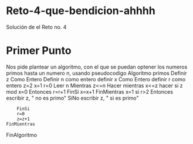# Reto-4-que-bendicion-ahhhh
Solución de el Reto no. 4
# Primer Punto
Nos pide plantear un algoritmo, con el que se puedan optener los numeros primos hasta un numero n, usando pseudocodigo
Algoritmo primos
	Definir z Como Entero
	Definir n como entero 
	definir x Como Entero
	definir r como entero 
	z=2
	x=1
	r=0
	Leer n
	Mientras z<=n Hacer
		mientras x<=z hacer	
			si z mod x=0 Entonces
				r=r+1
			FinSi
			x=x+1
		FinMientras
		x=1
		si r>2 Entonces
			escribir z, " no es primo"
		SiNo
			escribir z, " si es primo"
			
		FinSi
		r=0
		z=z+1
	FinMientras
FinAlgoritmo
